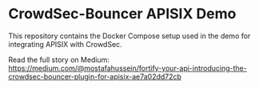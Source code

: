 # CrowdSec-Bouncer APISIX Demo

This repository contains the Docker Compose setup used in the demo for integrating APISIX with CrowdSec.

Read the full story on Medium: https://medium.com/@mostafahussein/fortify-your-api-introducing-the-crowdsec-bouncer-plugin-for-apisix-ae7a02dd72cb